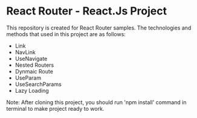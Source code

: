# React Router - React.Js Project

This repository is created for React Router samples. The technologies and methods that used in this project are as follows:

- Link
- NavLink
- UseNavigate
- Nested Routers
- Dynmaic Route
- UseParam
- UseSearchParams
- Lazy Loading

Note: After cloning this project, you should run 'npm install' command in terminal to make project ready to work.